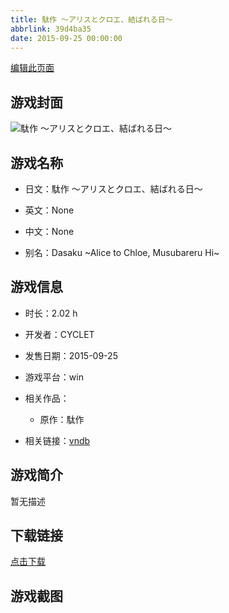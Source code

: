 ```yaml
---
title: 駄作 ～アリスとクロエ、結ばれる日～
abbrlink: 39d4ba35
date: 2015-09-25 00:00:00
---
```

[编辑此页面](https://github.com/ACG-3/ADV3-source/blob/main/source/_posts/games/%E9%A7%84%E4%BD%9C%20%EF%BD%9E%E3%82%A2%E3%83%AA%E3%82%B9%E3%81%A8%E3%82%AF%E3%83%AD%E3%82%A8%E3%80%81%E7%B5%90%E3%81%B0%E3%82%8C%E3%82%8B%E6%97%A5%EF%BD%9E.md)

## 游戏封面

![駄作 ～アリスとクロエ、結ばれる日～](https%3A//pan.timero.xyz/onedrive/img_lib_001/%E9%A7%84%E4%BD%9C%20%EF%BD%9E%E3%82%A2%E3%83%AA%E3%82%B9%E3%81%A8%E3%82%AF%E3%83%AD%E3%82%A8%E3%80%81%E7%B5%90%E3%81%B0%E3%82%8C%E3%82%8B%E6%97%A5%EF%BD%9E_cover.avif)


## 游戏名称

- 日文：駄作 ～アリスとクロエ、結ばれる日～
- 英文：None
- 中文：None

- 别名：Dasaku ~Alice to Chloe, Musubareru Hi~


## 游戏信息

- 时长：2.02 h
- 开发者：CYCLET
- 发售日期：2015-09-25
- 游戏平台：win
- 相关作品：
   - 原作：駄作

- 相关链接：[vndb](https://vndb.org/v18290)


## 游戏简介

暂无描述


## 下载链接

[点击下载](https://pan.timero.xyz/onedrive/adv_lib_001/%E9%A7%84%E4%BD%9C%20%EF%BD%9E%E3%82%A2%E3%83%AA%E3%82%B9%E3%81%A8%E3%82%AF%E3%83%AD%E3%82%A8%E3%80%81%E7%B5%90%E3%81%B0%E3%82%8C%E3%82%8B%E6%97%A5%EF%BD%9E)


## 游戏截图


